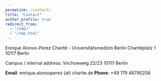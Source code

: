 ```yaml
---
permalink: /contact/
title: "Contact"
author_profile: true
redirect_from: 
  - "/nmp/"
  - "/nmp.html"
---
```


Enrique Alonso-Perez
Charité - Universitätsmedizin Berlin
Charitéplatz 1
10117 Berlin

Campus / internal address:
Virchowweg 22/23
10117 Berlin

**Email**: enrique.alonsoperez (at) charite.de
**Phone**: +49 179 46790258
